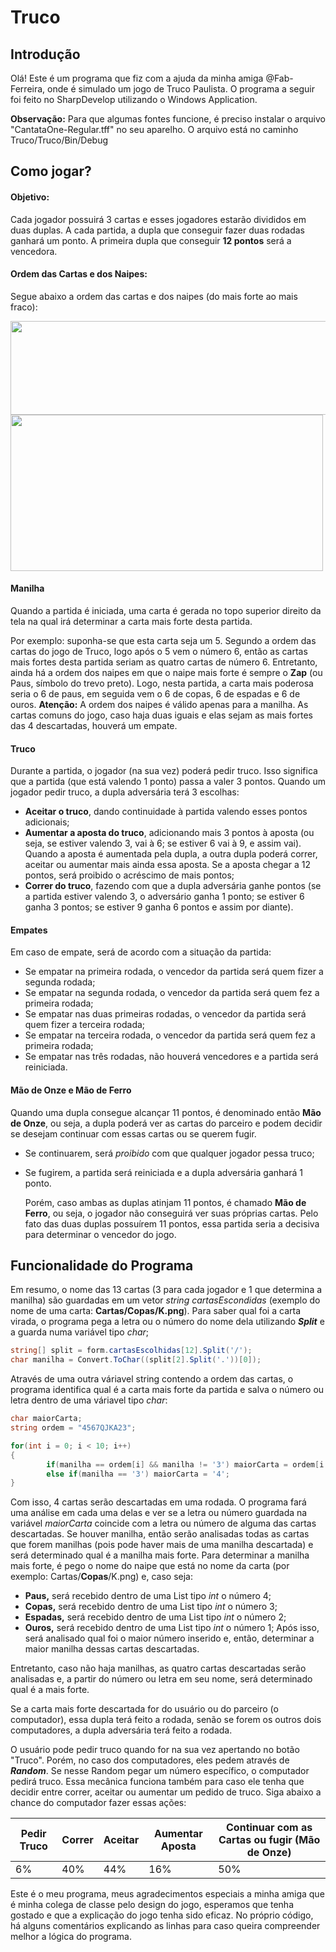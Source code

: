 # Truco
## Introdução
  Olá! Este é um programa que fiz com a ajuda da minha amiga @Fab-Ferreira, onde é simulado um jogo de Truco Paulista. O programa a seguir foi feito no SharpDevelop utilizando o Windows Application.
  
  **Observação:** Para que algumas fontes funcione, é preciso instalar o arquivo "CantataOne-Regular.tff" no seu aparelho. O arquivo está no caminho Truco/Truco/Bin/Debug
&nbsp;

## Como jogar?
#### Objetivo:
  Cada jogador possuirá 3 cartas e esses jogadores estarão divididos em duas duplas. A cada partida, a dupla que conseguir fazer duas rodadas ganhará um ponto. A primeira dupla que conseguir **12 pontos** será a vencedora.

#### Ordem das Cartas e dos Naipes:
  Segue abaixo a ordem das cartas e dos naipes (do mais forte ao mais fraco):
  
  <img src="http://www.jogosdorei.com.br/images/baralho-online/cartas/sequencia-truco-fr.png" width=525 height=150>
  <img src="https://www.fazfacil.com.br/wp-content/uploads/2014/01/20140130-truco-ordem-naipes.png" width=500 height=250>
 
#### Manilha
  Quando a partida é iniciada, uma carta é gerada no topo superior direito da tela na qual irá determinar a carta mais forte desta partida.
  
  Por exemplo: suponha-se que esta carta seja um 5. Segundo a ordem das cartas do jogo de Truco, logo após o 5 vem o número 6, então as cartas mais fortes desta partida seriam as quatro cartas de número 6. Entretanto, ainda há a ordem dos naipes em que o naipe mais forte é sempre o **Zap** (ou Paus, símbolo do trevo preto). Logo, nesta partida, a carta mais poderosa seria o 6 de paus, em seguida vem o 6 de copas, 6 de espadas e 6 de ouros.
  **Atenção:** A ordem dos naipes é válido apenas para a manilha. As cartas comuns do jogo, caso haja duas iguais e elas sejam as mais fortes das 4 descartadas, houverá um empate.

#### Truco
  Durante a partida, o jogador (na sua vez) poderá pedir truco. Isso significa que a partida (que está valendo 1 ponto) passa a valer 3 pontos. Quando um jogador pedir truco, a dupla adversária terá 3 escolhas:
- **Aceitar o truco**, dando continuidade à partida valendo esses pontos adicionais;
- **Aumentar a aposta do truco**, adicionando mais 3 pontos à aposta (ou seja, se estiver valendo 3, vai à 6; se estiver 6 vai à 9, e assim vai). Quando a aposta é aumentada pela dupla, a outra dupla poderá correr, aceitar ou aumentar mais ainda essa aposta. Se a aposta chegar a 12 pontos, será proibido o acréscimo de mais pontos;
- **Correr do truco**, fazendo com que a dupla adversária ganhe pontos (se a partida estiver valendo 3, o adversário ganha 1 ponto; se estiver 6 ganha 3 pontos; se estiver 9 ganha 6 pontos e assim por diante).

#### Empates
  Em caso de empate, será de acordo com a situação da partida:
- Se empatar na primeira rodada, o vencedor da partida será quem fizer a segunda rodada;
- Se empatar na segunda rodada, o vencedor da partida será quem fez a primeira rodada;
- Se empatar nas duas primeiras rodadas, o vencedor da partida será quem fizer a terceira rodada;
- Se empatar na terceira rodada, o vencedor da partida será quem fez a primeira rodada;
- Se empatar nas três rodadas, não houverá vencedores e a partida será reiniciada.

#### Mão de Onze e Mão de Ferro
  Quando uma dupla consegue alcançar 11 pontos, é denominado então **Mão de Onze**, ou seja, a dupla poderá ver as cartas do parceiro e podem decidir se desejam continuar com essas cartas ou se querem fugir.
- Se continuarem, será *proibido* com que qualquer jogador pessa truco;
- Se fugirem, a partida será reiniciada e a dupla adversária ganhará 1 ponto.

  Porém, caso ambas as duplas atinjam 11 pontos, é chamado **Mão de Ferro**, ou seja, o jogador não conseguirá ver suas próprias cartas. Pelo fato das duas duplas possuírem 11 pontos, essa partida seria a decisiva para determinar o vencedor do jogo.
  
## Funcionalidade do Programa
  Em resumo, o nome das 13 cartas (3 para cada jogador e 1 que determina a manilha) são guardadas em um vetor *string cartasEscondidas* (exemplo do nome de uma carta: **Cartas/Copas/K.png**). Para saber qual foi a carta virada, o programa pega a letra ou o número do nome dela utilizando ***Split*** e a guarda numa variável tipo *char*;
~~~c#
string[] split = form.cartasEscolhidas[12].Split('/');
char manilha = Convert.ToChar((split[2].Split('.'))[0]);
~~~

  Através de uma outra váriavel string contendo a ordem das cartas, o programa identifica qual é a carta mais forte da partida e salva o número ou letra dentro de uma váriavel tipo *char*:
~~~c#
char maiorCarta;
string ordem = "4567QJKA23";

for(int i = 0; i < 10; i++)
{
		if(manilha == ordem[i] && manilha != '3') maiorCarta = ordem[i + 1];
		else if(manilha == '3') maiorCarta = '4';
}
~~~~

  Com isso, 4 cartas serão descartadas em uma rodada. O programa fará uma análise em cada uma delas e ver se a letra ou número guardada na variável *maiorCarta* coincide com a letra ou número de alguma das cartas descartadas. Se houver manilha, então serão analisadas todas as cartas que forem manilhas (pois pode haver mais de uma manilha descartada) e será determinado qual é a manilha mais forte.
  Para determinar a manilha mais forte, é pego o nome do naipe que está no nome da carta (por exemplo: Cartas/**Copas**/K.png) e, caso seja:
  - **Paus,** será recebido dentro de uma List tipo *int* o número 4;
  - **Copas,** será recebido dentro de uma List tipo *int* o número 3;
  - **Espadas,** será recebido dentro de uma List tipo *int* o número 2;
  - **Ouros,** será recebido dentro de uma List tipo *int* o número 1;
  Após isso, será analisado qual foi o maior número inserido e, então, determinar a maior manilha dessas cartas descartadas.
  
  Entretanto, caso não haja manilhas, as quatro cartas descartadas serão analisadas e, a partir do número ou letra em seu nome, será determinado qual é a mais forte.
  
  Se a carta mais forte descartada for do usuário ou do parceiro (o computador), essa dupla terá feito a rodada, senão se forem os outros dois computadores, a dupla adversária terá feito a rodada.
  
  O usuário pode pedir truco quando for na sua vez apertando no botão "Truco". Porém, no caso dos computadores, eles pedem através de ***Random***. Se nesse Random pegar um número específico, o computador pedirá truco. Essa mecânica funciona também para caso ele tenha que decidir entre correr, aceitar ou aumentar um pedido de truco. Siga abaixo a chance do computador fazer essas ações:
  
  Pedir Truco | Correr | Aceitar | Aumentar Aposta | Continuar com as Cartas ou fugir (Mão de Onze)
  ----- | ------ | ----- | ----- | -----
  6% | 40% | 44% | 16% | 50%
  
Este é o meu programa, meus agradecimentos especiais a minha amiga que é minha colega de classe pelo design do jogo, esperamos que tenha gostado e que a explicação do jogo tenha sido eficaz. No próprio código, há alguns comentários explicando as linhas para caso queira compreender melhor a lógica do programa.
